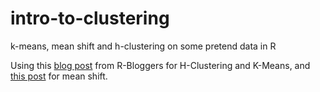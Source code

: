 # intro-to-clustering
k-means, mean shift and h-clustering on some pretend data in R

Using this [blog post](https://www.r-bloggers.com/2021/04/cluster-analysis-in-r/) from R-Bloggers for H-Clustering and K-Means, and [this post](https://www.r-bloggers.com/2016/08/meanshiftr/) for mean shift.
